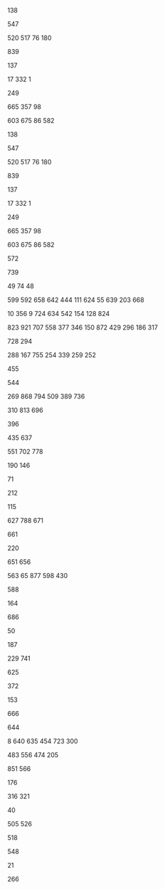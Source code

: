138

547

520
517
76
180

839



137

17
332
1




249

665
357
98


603
675
86
582

138

547

520
517
76
180

839



137

17
332
1




249

665
357
98


603
675
86
582

572

739


49
74
48



599
592
658
642
444
111
624
55
639
203
668

10
356
9
724
634
542
154
128
824

823
921
707
558
377
346
150
872
429
296
186
317

728
294

288
167
755
254
339
259
252



455


544

269
868
794
509
389
736


310
813
696



396

435
637



551
702
778




190
146

71

212




115

627
788
671

661


220


651
656


563
65
877
598
430






588





164

686

50

187

229
741

625

372



153






666




644


8
640
635
454
723
300


483
556
474
205


851
566




176

316
321


40


505
526

518

548

21


266
